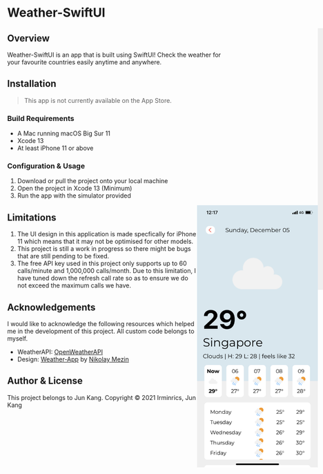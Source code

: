 # Weather-SwiftUI 

<div style="width: 1000px; height 600px;"><img src="/img/weather-1.png" width="28%" height="28%" align="right"></div>


## Overview

Weather-SwiftUI is an app that is built using SwiftUI! Check the weather for your favourite countries easily anytime and anywhere.

## Installation

> This app is not currently available on the App Store.

### Build Requirements

- A Mac running macOS Big Sur 11
- Xcode 13
- At least iPhone 11 or above 

### Configuration & Usage

1. Download or pull the project onto your local machine
2. Open the project in Xcode 13 (Minimum)
3. Run the app with the simulator provided


<div style="width: 1000px; height 600px;"><img src="/img/weather-2.png" width="28%" height="28%" align="right"></div>


## Limitations
1. The UI design in this application is made specfically for iPhone 11 which means that it may not be optimised for other models.
2. This project is still a work in progress so there might be bugs that are still pending to be fixed.
3. The free API key used in this project only supports up to 60 calls/minute and 1,000,000 calls/month. Due to this limitation, I have tuned down the refresh call rate so as to ensure we do not exceed the maximum calls we have.

## Acknowledgements

I would like to acknowledge the following resources which helped me in the development of this project.
All custom code belongs to myself.

- WeatherAPI: [OpenWeatherAPI](https://openweathermap.org)
- Design: [Weather-App](https://www.behance.net/gallery/114764141/Weather-App) by [Nikolay Mezin](https://www.behance.net/nmiezin)


## Author & License

This project belongs to Jun Kang. 
Copyright © 2021 Irminrics, Jun Kang
